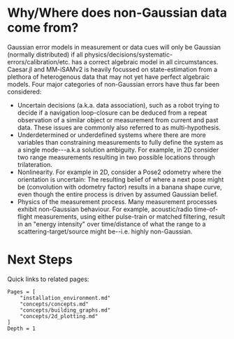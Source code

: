 # Why/Where does non-Gaussian data come from?

Gaussian error models in measurement or data cues will only be Gaussian (normally distributed) if all physics/decisions/systematic-errors/calibration/etc. has a correct algebraic model in all circumstances.  Caesar.jl and MM-iSAMv2 is heavily focussed on state-estimation from a plethora of heterogenous data that may not yet have perfect algebraic models.  Four major categories of non-Gaussian errors have thus far been considered:
- Uncertain decisions (a.k.a. data association), such as a robot trying to decide if a navigation loop-closure can be deduced from a repeat observation of a similar object or measurement from current and past data.  These issues are commonly also referred to as multi-hypothesis.
- Underdetermined or underdefined systems where there are more variables than constraining measurements to fully define the system as a single mode---a.k.a solution ambiguity.  For example, in 2D consider two range measurements resulting in two possible locations through trilateration.
- Nonlinearity.  For example in 2D, consider a Pose2 odometry where the orientation is uncertain:  The resulting belief of where a next pose might be (convolution with odometry factor) results in a banana shape curve, even though the entire process is driven by assumed Gaussian belief.
- Physics of the measurement process.  Many measurement processes exhibit non-Gaussian behaviour.  For example, acoustic/radio time-of-flight measurements, using either pulse-train or matched filtering, result in an "energy intensity" over time/distance of what the range to a scattering-target/source might be--i.e. highly non-Gaussian.

# Next Steps

Quick links to related pages:
```@contents
Pages = [
    "installation_environment.md"
    "concepts/concepts.md"
    "concepts/building_graphs.md"
    "concepts/2d_plotting.md"
]
Depth = 1
```